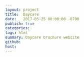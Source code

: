 ```yaml
---
layout: project
title:  Daycare
date:   2017-05-25 00:00:00 -0700
publish: true
categories: 
tags: html
summary: Daycare brochure website
github: 
host: 
---
```

